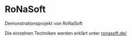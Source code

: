 # RoNaSoft
Demonstrationsprojekt von RoNaSoft

Die einzelnen Techniken werden erklärt unter [ronasoft.de/](https://ronasoft.de/)
